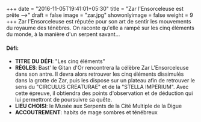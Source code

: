 +++
date = "2016-11-05T19:41:01+05:30"
title = "Zar l'Ensorceleuse est prête -->"
draft = false
image = "zar.jpg"
showonlyimage = false
weight = 9
+++
Zar l'Ensorceleuse est réputée pour son art de sentir les mouvements du royaume des ténèbres. On raconte qu'elle a rampé sur les cinq éléments du monde, à la manière d'un serpent savant...
<!--more-->

#### Défi:

- **TITRE DU DÉFI**: "Les cinq éléments"  
- **RÈGLES**: Bast' le Gitan d'Or rencontrera la célèbre Zar L'Ensorceleuse dans son antre. Il devra alors retrouver les cinq éléments dissimulés dans la grotte de Zar, puis les dispose sur un plateau afin de retrouver le sens du "CIRCULUS CREATURAE" et de la "STELLA IMPERIUM". Avec cette épreuve, il obtiendra des points d'observation et de déduction qui lui permettront de poursuivre sa quête.  
- **LIEU CHOISI**: le Musée aux Serpents de la Cité Multiple de la Digue  
- **ACCOUTREMENT**: habits de mage sombres et ténébreux  

